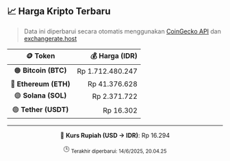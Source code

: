 

<!-- HARGA_KRIPTO -->
## 📈 Harga Kripto Terbaru

> Data ini diperbarui secara otomatis menggunakan [CoinGecko API](https://www.coingecko.com/) dan [exchangerate.host](https://exchangerate.host/)

<div align="center">

| 🪙 Token | 💰 Harga (IDR) |
|:------:|---------------:|
| 🟠 **Bitcoin (BTC)**   | Rp 1.712.480.247 |
| 🔵 **Ethereum (ETH)**  | Rp 41.376.628 |
| 🟣 **Solana (SOL)**    | Rp 2.371.722 |
| 🟢 **Tether (USDT)**   | Rp 16.302 |

---

💱 **Kurs Rupiah (USD → IDR)**: Rp 16.294

🕒 <sub>Terakhir diperbarui: 14/6/2025, 20.04.25</sub>

</div>
<!-- /HARGA_KRIPTO -->